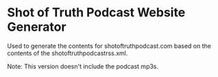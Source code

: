 # Shot of Truth Podcast Website Generator

Used to generate the contents for shotoftruthpodcast.com based on the contents of the shotoftruthpodcastrss.xml.

Note: This version doesn't include the podcast mp3s.
